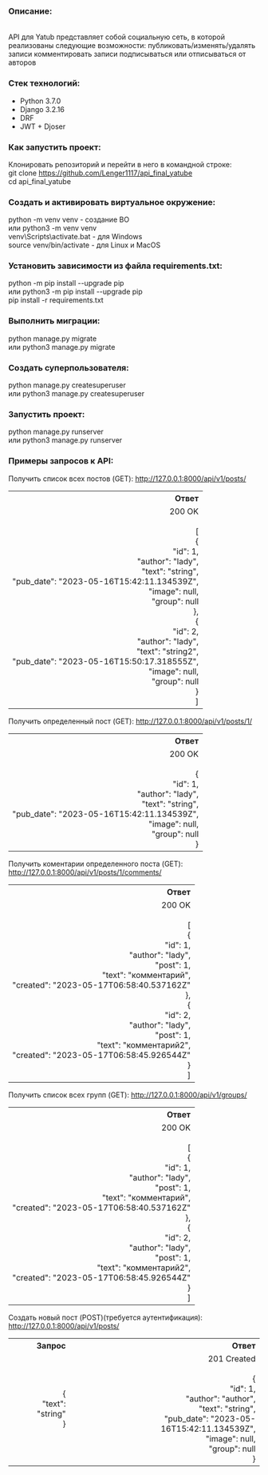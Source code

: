 <h3>Описание:</h3>
<br>
API для Yatub представляет собой социальную сеть, в которой реализованы следующие возможности:
публиковать/изменять/удалять записи
комментировать записи
подписываться или отписываться от авторов

<h3>Стек технологий:</h3>
<ul>
<li>Python 3.7.0</li>
<li>Django 3.2.16</li>
<li>DRF</li>
<li>JWT + Djoser</li>
</ul>


<h3>Как запустить проект:</h3>

Клонировать репозиторий и перейти в него в командной строке:
<br>
git clone https://github.com/Lenger1117/api_final_yatube
<br>
cd api_final_yatube


<h3>Cоздать и активировать виртуальное окружение:</h3>

python -m venv venv - создание ВО
<br>
или python3 -m venv venv
<br>
venv\Scripts\activate.bat - для Windows
<br>
source venv/bin/activate - для Linux и MacOS
<br>

<h3>Установить зависимости из файла requirements.txt:</h3>

python -m pip install --upgrade pip
<br>
или python3 -m pip install --upgrade pip
<br>
pip install -r requirements.txt


<h3>Выполнить миграции:</h3>

python manage.py migrate
<br>
или python3 manage.py migrate


<h3>Создать суперпользователя:</h3>

python manage.py createsuperuser
<br>
или python3 manage.py createsuperuser


<h3>Запустить проект:</h3>

python manage.py runserver
<br>
или python3 manage.py runserver


<h3>Примеры запросов к API:</h3>

Получить список всех постов (GET):
http://127.0.0.1:8000/api/v1/posts/

<table style="text-align:right">
  <tr>
    <th>Ответ</th>
  </tr>
  <tr>
    <td>
      200 OK
      <br><br>
      [
      <br>
    {
      <br>
        "id": 1,
      <br>
        "author": "lady",
      <br>
        "text": "string",
      <br>
        "pub_date": "2023-05-16T15:42:11.134539Z",
      <br>
        "image": null,
      <br>
        "group": null
      <br>
    },
      <br>
    {
      <br>
        "id": 2,
      <br>
        "author": "lady",
      <br>
        "text": "string2",
      <br>
        "pub_date": "2023-05-16T15:50:17.318555Z",
      <br>
        "image": null,
      <br>
        "group": null
      <br>
    }
      <br>
]
    </td>
  </tr>
</table>

Получить определенный пост (GET):
http://127.0.0.1:8000/api/v1/posts/1/
<table style="text-align:right">
  <tr>
    <th>Ответ</th>
  </tr>
  <tr>
    <td>
      200 OK
      <br><br>
      {
      <br>
    "id": 1,
      <br>
    "author": "lady",
      <br>
    "text": "string",
      <br>
    "pub_date": "2023-05-16T15:42:11.134539Z",
      <br>
    "image": null,
      <br>
    "group": null
      <br>
}
    </td>
  </tr>
</table>

Получить коментарии определенного поста (GET):
http://127.0.0.1:8000/api/v1/posts/1/comments/
<table style="text-align:right">
  <tr>
    <th>Ответ</th>
  </tr>
  <tr>
    <td>
      200 OK
      <br><br>
      [
      <br>
    {
      <br>
        "id": 1,
      <br>
        "author": "lady",
      <br>
        "post": 1,
      <br>
        "text": "комментарий",
      <br>
        "created": "2023-05-17T06:58:40.537162Z"
      <br>
    },
      <br>
    {
      <br>
        "id": 2,
      <br>
        "author": "lady",
      <br>
        "post": 1,
      <br>
        "text": "комментарий2",
      <br>
        "created": "2023-05-17T06:58:45.926544Z"
      <br>
    }
      <br>
]
    </td>
  </tr>
</table>

Получить список всех групп (GET):
http://127.0.0.1:8000/api/v1/groups/
<table style="text-align:right">
  <tr>
    <th>Ответ</th>
  </tr>
  <tr>
    <td>
      200 OK
      <br><br>
      [
      <br>
    {
      <br>
        "id": 1,
      <br>
        "author": "lady",
      <br>
        "post": 1,
      <br>
        "text": "комментарий",
      <br>
        "created": "2023-05-17T06:58:40.537162Z"
      <br>
    },
      <br>
    {
      <br>
        "id": 2,
      <br>
        "author": "lady",
      <br>
        "post": 1,
      <br>
        "text": "комментарий2",
      <br>
        "created": "2023-05-17T06:58:45.926544Z"
      <br>
    }
      <br>
]
    </td>
  </tr>
</table>

Создать новый пост (POST)(требуется аутентификация):
http://127.0.0.1:8000/api/v1/posts/
<table style="text-align:right">
  <tr>
    <th>Запрос</th>
    <th>Ответ</th>
  </tr>
  <tr>
    <td>
      {
      <br>
      "text": "string"
      <br>
      }
    </td>
    <td>
      201 Created
      <br><br>
      {
      <br>
    "id": 1,
      <br>
    "author": "author",
      <br>
    "text": "string",
      <br>
    "pub_date": "2023-05-16T15:42:11.134539Z",
      <br>
    "image": null,
      <br>
    "group": null
      <br>
      }
    </td>
  </tr>
</table>
